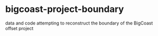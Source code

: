 # bigcoast-project-boundary
data and code attempting to reconstruct the boundary of the BigCoast offset project
